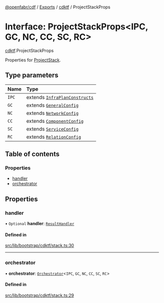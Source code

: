 [@openfabr/cdf](../README.md) / [Exports](../modules.md) / [cdktf](../modules/cdktf.md) / ProjectStackProps

# Interface: ProjectStackProps<IPC, GC, NC, CC, SC, RC\>

[cdktf](../modules/cdktf.md).ProjectStackProps

Properties for [ProjectStack](../classes/cdktf.ProjectStack.md).

## Type parameters

| Name | Type |
| :------ | :------ |
| `IPC` | extends [`InfraPlanConstructs`](InfraPlanConstructs.md) |
| `GC` | extends [`GeneralConfig`](GeneralConfig.md) |
| `NC` | extends [`NetworkConfig`](NetworkConfig.md) |
| `CC` | extends [`ComponentConfig`](ComponentConfig.md) |
| `SC` | extends [`ServiceConfig`](ServiceConfig.md) |
| `RC` | extends [`RelationConfig`](RelationConfig.md) |

## Table of contents

### Properties

- [handler](cdktf.ProjectStackProps.md#handler)
- [orchestrator](cdktf.ProjectStackProps.md#orchestrator)

## Properties

### handler

• `Optional` **handler**: [`ResultHandler`](../classes/ResultHandler.md)

#### Defined in

[src/lib/bootstrap/cdktf/stack.ts:30](https://github.com/openfabr/cdf/blob/18ec52e/core/typescript/src/lib/bootstrap/cdktf/stack.ts#L30)

___

### orchestrator

• **orchestrator**: [`Orchestrator`](../classes/Orchestrator.md)<`IPC`, `GC`, `NC`, `CC`, `SC`, `RC`\>

#### Defined in

[src/lib/bootstrap/cdktf/stack.ts:29](https://github.com/openfabr/cdf/blob/18ec52e/core/typescript/src/lib/bootstrap/cdktf/stack.ts#L29)
